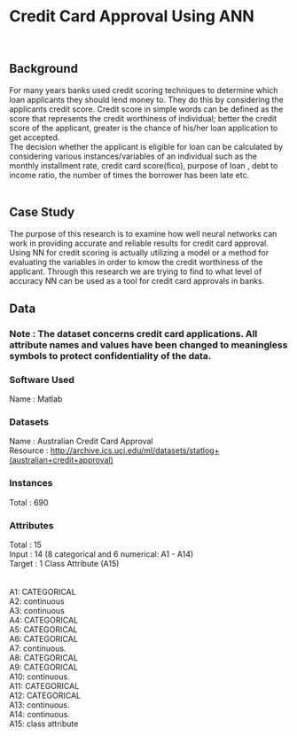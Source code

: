 # Credit Card Approval Using ANN
<br>

## Background

For many years banks used credit scoring techniques to determine which loan applicants they should lend money to. They do this by considering the applicants credit score. Credit score in simple words can be defined as the score that represents the credit worthiness of individual; better the credit score of the applicant, greater is the chance of his/her loan application to get accepted. 
<br> The decision whether the applicant is eligible for loan can be calculated by considering various instances/variables of an individual such as the monthly installment rate, credit card score(fico), purpose of loan , debt to income ratio, the number of times the borrower has been late etc.
<br> <br> 

## Case Study

The purpose of this research is to examine how well neural networks can work in providing accurate and reliable results for credit card approval. Using NN for credit scoring is actually utilizing a model or a method for evaluating the variables in order to kmow the credit worthiness of the applicant. Through this research we are trying to find to what level of accuracy NN can be used as a tool for credit card approvals in banks. 


## Data

### Note : The dataset concerns credit card applications. All attribute names and values have been changed to meaningless symbols to protect confidentiality of the data.

### Software Used

Name : Matlab <br>

### Datasets 

Name : Australian Credit Card Approval <br>
Resource : <a href = "http://archive.ics.uci.edu/ml/datasets/statlog+(australian+credit+approval)">http://archive.ics.uci.edu/ml/datasets/statlog+(australian+credit+approval)</a><br>

### Instances 

Total : 690

### Attributes 

Total :  15 <br> 
Input :  14 (8 categorical and 6 numerical: A1 - A14) <br>
Target : 1 Class Attribute (A15) <br><br><br>
A1: CATEGORICAL <br>
A2: continuous <br>
A3: continuous <br>
A4: CATEGORICAL <br>
A5: CATEGORICAL <br>
A6: CATEGORICAL <br>
A7: continuous.<br>
A8: CATEGORICAL <br>
A9: CATEGORICAL <br>
A10: continuous.<br>
A11: CATEGORICAL <br>
A12: CATEGORICAL <br>
A13: continuous.<br>
A14: continuous.<br>
A15: class attribute <br>

